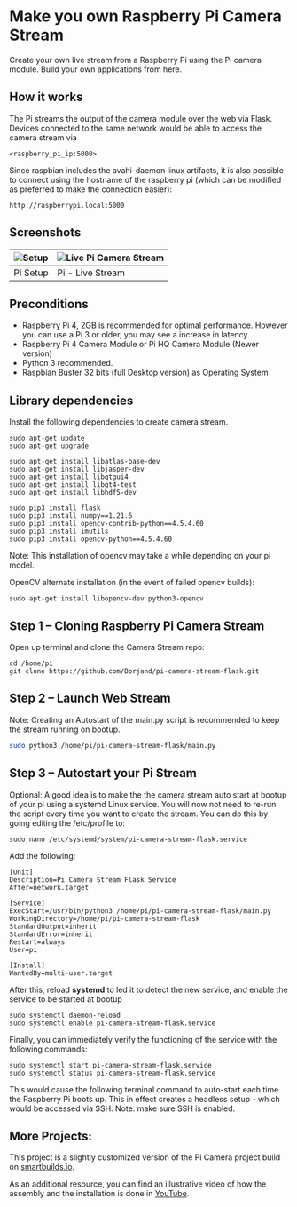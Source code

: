 # Make you own Raspberry Pi Camera Stream

Create your own live stream from a Raspberry Pi using the Pi camera module. Build your own applications from here.

## How it works
The Pi streams the output of the camera module over the web via Flask. Devices connected to the same network would be able to access the camera stream via

```
<raspberry_pi_ip:5000>
```

Since raspbian includes the avahi-daemon linux artifacts, it is also possible to connect using the hostname of the raspberry pi (which can be modified as preferred to make the connection easier):

```
http://raspberrypi.local:5000
```

## Screenshots
| ![Setup](readme/pi-stream-client.jpg) | ![Live Pi Camera Stream](readme/pi-stream-screen-capture.jpg) |
| ------------------------------------- | ------------------------------------------------------------- |
| Pi Setup                              | Pi - Live Stream                                              |

## Preconditions

* Raspberry Pi 4, 2GB is recommended for optimal performance. However you can use a Pi 3 or older, you may see a increase in latency.
* Raspberry Pi 4 Camera Module or Pi HQ Camera Module (Newer version)
* Python 3 recommended.
* Raspbian Buster 32 bits (full Desktop version) as Operating System

## Library dependencies
Install the following dependencies to create camera stream.

```
sudo apt-get update
sudo apt-get upgrade

sudo apt-get install libatlas-base-dev
sudo apt-get install libjasper-dev
sudo apt-get install libqtgui4
sudo apt-get install libqt4-test
sudo apt-get install libhdf5-dev

sudo pip3 install flask
sudo pip3 install numpy==1.21.6
sudo pip3 install opencv-contrib-python==4.5.4.60
sudo pip3 install imutils
sudo pip3 install opencv-python==4.5.4.60

```

Note: This installation of opencv may take a while depending on your pi model.

OpenCV alternate installation (in the event of failed opencv builds):

```
sudo apt-get install libopencv-dev python3-opencv
```

## Step 1 – Cloning Raspberry Pi Camera Stream
Open up terminal and clone the Camera Stream repo:

```
cd /home/pi
git clone https://github.com/Borjand/pi-camera-stream-flask.git
```

## Step 2 – Launch Web Stream

Note: Creating an Autostart of the main.py script is recommended to keep the stream running on bootup.
```bash cd modules
sudo python3 /home/pi/pi-camera-stream-flask/main.py
```

## Step 3 – Autostart your Pi Stream

Optional: A good idea is to make the the camera stream auto start at bootup of your pi using a systemd Linux service. You will now not need to re-run the script every time you want to create the stream. You can do this by going editing the /etc/profile to:

```
sudo nano /etc/systemd/system/pi-camera-stream-flask.service
```

Add the following:

```
[Unit]
Description=Pi Camera Stream Flask Service
After=network.target

[Service]
ExecStart=/usr/bin/python3 /home/pi/pi-camera-stream-flask/main.py
WorkingDirectory=/home/pi/pi-camera-stream-flask
StandardOutput=inherit
StandardError=inherit
Restart=always
User=pi

[Install]
WantedBy=multi-user.target
```

After this, reload **systemd** to led it to detect the new service, and enable the service to be started at bootup

```
sudo systemctl daemon-reload
sudo systemctl enable pi-camera-stream-flask.service
```

Finally, you can immediately verify the functioning of the service with the following commands:

```
sudo systemctl start pi-camera-stream-flask.service
sudo systemctl status pi-camera-stream-flask.service
```

This would cause the following terminal command to auto-start each time the Raspberry Pi boots up. This in effect creates a headless setup - which would be accessed via SSH.
Note: make sure SSH is enabled.

## More Projects:

This project is a slightly customized version of the Pi Camera project build on [smartbuilds.io](https://smartbuilds.io).

As an additional resource, you can find an illustrative video of how the assembly and the installation is done in [YouTube](https://www.youtube.com/watch?v=zfBHD4v8hD0&t=636s).

